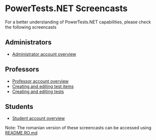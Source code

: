 
PowerTests.NET Screencasts
==========================

For a better understanding of PowerTests.NET capabilities, please check the following screencasts

Administrators
--------------

- [Administrator account overview](avi/admin1_en.avi?raw=true)


Professors
----------

- [Professor account overview](avi/prof1_en.avi?raw=true)
- [Creating and editing test items](avi/prof2_en.avi?raw=true)
- [Creating and editing tests](avi/prof3_en.avi?raw=true)


Students
--------

- [Student account overview](avi/stud1_en.avi?raw=true)


Note: The romanian version of these screencasts can be accessed using [README.RO.md](README.RO.md)
